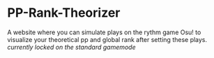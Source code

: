 # PP-Rank-Theorizer

A website where you can simulate plays on the rythm game Osu! to visualize your theoretical pp and global rank after setting these plays.
*currently locked on the standard gamemode*
